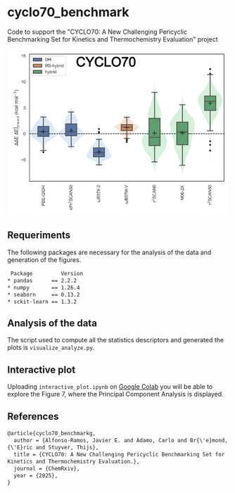 # cyclo70_benchmark
Code to support the "CYCLO70: A New Challenging Pericyclic Benchmarking Set for Kinetics and Thermochemistry Evaluation" project

![](docs/toc.png)

## Requeriments

The following packages are necessary for the analysis of the data and generation of the figures.

     Package         Version
    * pandas      == 2.2.2
    * numpy       == 1.26.4
    * seaborn     == 0.13.2
    * sckit-learn == 1.3.2

## Analysis of the data

The script used to compute all the statistics descriptors and generated the plots is `visualize_analyze.py`. 

## Interactive plot

Uploading `interactive_plot.ipynb` on [Google Colab](https://colab.research.google.com/) you will be able to explore the Figure 7, where the Principal Component Analysis is displayed. 

## References

```
@article{cyclo70_benchmarkg,
  author = {Alfonso-Ramos, Javier E. and Adamo, Carlo and Br{\'e}mond, {\'E}ric and Stuyver, Thijs},
  title = {CYCLO70: A New Challenging Pericyclic Benchmarking Set for Kinetics and Thermochemistry Evaluation.},
  journal = {ChemRxiv},
  year = {2025},
}
```
